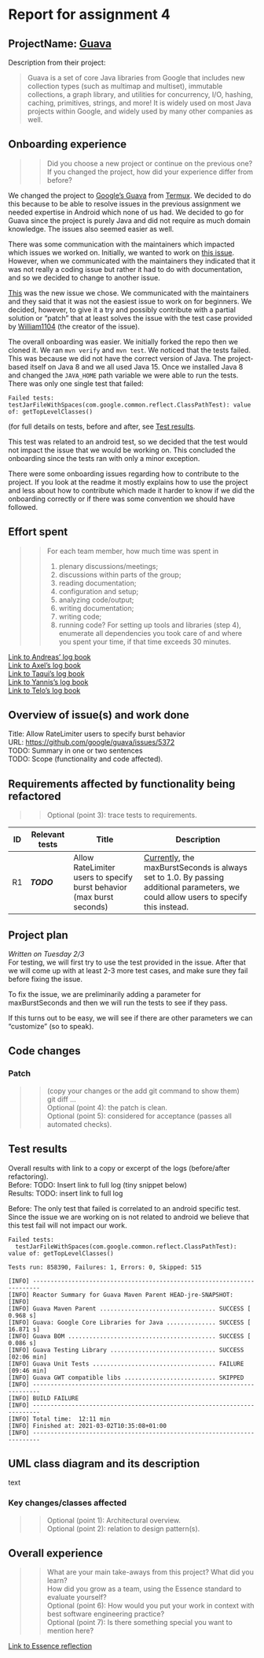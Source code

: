 # Report for assignment 4

## ProjectName: [Guava](https://github.com/google/guava)

Description from their project:


> Guava is a set of core Java libraries from Google that includes new collection types (such as multimap and multiset), immutable collections, a graph library, and utilities for concurrency, I/O, hashing, caching, primitives, strings, and more! It is widely used on most Java projects within Google, and widely used by many other companies as well.


## Onboarding experience
>> Did you choose a new project or continue on the previous one?
>> If you changed the project, how did your experience differ from before?

We changed the project to [Google’s Guava](https://github.com/google/guava) from [Termux](https://github.com/termux). We decided to do this because to be able to resolve issues in the previous assignment we needed expertise in Android which none of us had. We decided to go for Guava since the project is purely Java and did not require as much domain knowledge. The issues also seemed easier as well.

There was some communication with the maintainers which impacted which issues we worked on. Initially, we wanted to work on [this issue](https://github.com/google/guava/issues/5388). However, when we communicated with the maintainers they indicated that it was not really a coding issue but rather it had to do with documentation, and so we decided to change to another issue.

[This](https://github.com/google/guava/issues/5372) was the new issue we chose. We communicated with the maintainers and they said that it was not the easiest issue to work on for beginners. We decided, however, to give it a try and possibly contribute with a partial solution or “patch” that at least solves the issue with the test case provided by [William1104](https://github.com/William1104) (the creator of the issue).

The overall onboarding was easier. We initially forked the repo then we cloned it. We ran `mvn verify` and `mvn test`. We noticed that the tests failed. This was because we did not have the correct version of Java. The project-based itself on Java 8 and we all used Java 15. Once we installed Java 8 and changed the `JAVA_HOME` path variable we were able to run the tests. There was only one single test that failed:

```
Failed tests: 
testJarFileWithSpaces(com.google.common.reflect.ClassPathTest): value of: getTopLevelClasses()
```
(for full details on tests, before and after, see [Test results](#test-results).

This test was related to an android test, so we decided that the test would not impact the issue that we would be working on. This concluded the onboarding since the tests ran with only a minor exception.

There were some onboarding issues regarding how to contribute to the project. If you look at the readme it mostly explains how to use the project and less about how to contribute which made it harder to know if we did the onboarding correctly or if there was some convention we should have followed.

## Effort spent
>> For each team member, how much time was spent in
>> 1. plenary discussions/meetings;
>> 2. discussions within parts of the group;
>> 3. reading documentation;
>> 4. configuration and setup;
>> 5. analyzing code/output;
>> 6. writing documentation;
>> 7. writing code;
>> 8. running code?
>> For setting up tools and libraries (step 4), enumerate all dependencies you took care of and where you spent your time, if that time exceeds 30 minutes.

[Link to Andreas’ log book](https://docs.google.com/document/d/1OZsjMdH_ppJU72kHMfrgS7PO7WUo6HUFv6ujeiKdi5E/edit?usp=sharing)</br>
[Link to Axel’s log book](https://docs.google.com/document/d/13l8DoYcv7jKFH0Vujod18wp6Q88Kw9efTzjfDmGxASk/edit?usp=sharing)</br>
[Link to Taqui’s log book](https://docs.google.com/document/d/1H5bNKT5r8lJACJ4CnDGRqnWz6zWudV0phNIk8eIEWvI/edit?usp=sharing)</br>
[Link to Yannis’s log book](https://docs.google.com/document/d/1zTKMO_6bLzeEWNbbSPKQMBnQs8BoDphy1V4oTGs0_ns/edit?usp=sharing)</br>
[Link to Telo’s log book]()

## Overview of issue(s) and work done

Title: Allow RateLimiter users to specify burst behavior</br>
URL: https://github.com/google/guava/issues/5372</br>
TODO: Summary in one or two sentences</br>
TODO: Scope (functionality and code affected).

## Requirements affected by functionality being refactored

>> Optional (point 3): trace tests to requirements.

| **ID**  | **Relevant tests** | **Title**                                                                       | **Description**                                                                                                                                                                                                                                                                         |
| --------|--------------------|---------------------------------------------------------------------------------|-----------------------------------------------------------------------------------------------------------------------------------------------------------------------------------------------------------------------------------------------------------------------------------------|
| R1 	    | ***TODO***         | Allow RateLimiter users to specify burst behavior (max burst seconds)           | [Currently](https://github.com/google/guava/blob/e5b5bc42c8c5dfe7c77a64726bf0df07c6fc40c3/guava/src/com/google/common/util/concurrent/RateLimiter.java#L134), the maxBurstSeconds is always set to 1.0. By passing additional parameters, we could allow users to specify this instead. |


## Project plan

_Written on Tuesday 2/3_</br>
For testing, we will first try to use the test provided in the issue. After that we will come up with at least 2-3 more test cases, and make sure they fail before fixing the issue.

To fix the issue, we are preliminarily adding a parameter for maxBurstSeconds and then we will run the tests to see if they pass.

If this turns out to be easy, we will see if there are other parameters we can “customize” (so to speak).

## Code changes

### Patch
>> (copy your changes or the add git command to show them)</br>
>> git diff …</br>
>> Optional (point 4): the patch is clean.</br>
>> Optional (point 5): considered for acceptance (passes all automated checks).

## Test results

Overall results with link to a copy or excerpt of the logs (before/after refactoring).</br>
Before: TODO: Insert link to full log (tiny snippet below)</br>
Results: TODO: insert link to full log</br>

Before:
The only test that failed is correlated to an android specific test. Since the issue we are working on is not related to android we believe that this test fail will not impact our work.
```
Failed tests: 
  testJarFileWithSpaces(com.google.common.reflect.ClassPathTest): value of: getTopLevelClasses()

Tests run: 858390, Failures: 1, Errors: 0, Skipped: 515

[INFO] ------------------------------------------------------------------------
[INFO] Reactor Summary for Guava Maven Parent HEAD-jre-SNAPSHOT:
[INFO] 
[INFO] Guava Maven Parent ................................. SUCCESS [  0.968 s]
[INFO] Guava: Google Core Libraries for Java .............. SUCCESS [ 16.871 s]
[INFO] Guava BOM .......................................... SUCCESS [  0.086 s]
[INFO] Guava Testing Library .............................. SUCCESS [02:06 min]
[INFO] Guava Unit Tests ................................... FAILURE [09:46 min]
[INFO] Guava GWT compatible libs .......................... SKIPPED
[INFO] ------------------------------------------------------------------------
[INFO] BUILD FAILURE
[INFO] ------------------------------------------------------------------------
[INFO] Total time:  12:11 min
[INFO] Finished at: 2021-03-02T10:35:08+01:00
[INFO] ------------------------------------------------------------------------
```


## UML class diagram and its description
text

### Key changes/classes affected
>> Optional (point 1): Architectural overview.</br>
>> Optional (point 2): relation to design pattern(s).</br>

## Overall experience
>> What are your main take-aways from this project? What did you learn?</br>
>> How did you grow as a team, using the Essence standard to evaluate yourself?</br>
>> Optional (point 6): How would you put your work in context with best software engineering practice?</br>
>> Optional (point 7): Is there something special you want to mention here?

[Link to Essence reflection](https://docs.google.com/document/d/1KQ4pNqrz04qa5X6lS0pwcGrY_X-ajNPmXTJFTWebimA/edit?usp=sharing)
